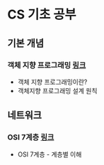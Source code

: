 # CS 기초 공부

## 기본 개념
### 객체 지향 프로그래밍 [링크](https://github.com/noonnoo/code_interview/blob/master/CS/Basic_Concept/OOP.md)
* 객체 지향 프로그래밍이란?
* 객체지향 프로그래밍 설계 원칙

## 네트워크
### OSI 7계층 [링크](https://github.com/noonnoo/code_interview/blob/master/CS/Network/OSI_7Layer.md)
* OSI 7계층 - 계층별 이해
